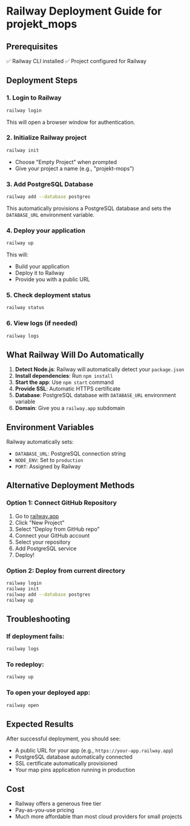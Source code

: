 # Railway Deployment Guide for projekt_mops

## Prerequisites
✅ Railway CLI installed
✅ Project configured for Railway

## Deployment Steps

### 1. Login to Railway
```bash
railway login
```
This will open a browser window for authentication.

### 2. Initialize Railway project
```bash
railway init
```
- Choose "Empty Project" when prompted
- Give your project a name (e.g., "projekt-mops")

### 3. Add PostgreSQL Database
```bash
railway add --database postgres
```
This automatically provisions a PostgreSQL database and sets the `DATABASE_URL` environment variable.

### 4. Deploy your application
```bash
railway up
```
This will:
- Build your application
- Deploy it to Railway
- Provide you with a public URL

### 5. Check deployment status
```bash
railway status
```

### 6. View logs (if needed)
```bash
railway logs
```

## What Railway Will Do Automatically

1. **Detect Node.js**: Railway will automatically detect your `package.json`
2. **Install dependencies**: Run `npm install`
3. **Start the app**: Use `npm start` command
4. **Provide SSL**: Automatic HTTPS certificate
5. **Database**: PostgreSQL database with `DATABASE_URL` environment variable
6. **Domain**: Give you a `railway.app` subdomain

## Environment Variables

Railway automatically sets:
- `DATABASE_URL`: PostgreSQL connection string
- `NODE_ENV`: Set to `production`
- `PORT`: Assigned by Railway

## Alternative Deployment Methods

### Option 1: Connect GitHub Repository
1. Go to [railway.app](https://railway.app)
2. Click "New Project"
3. Select "Deploy from GitHub repo"
4. Connect your GitHub account
5. Select your repository
6. Add PostgreSQL service
7. Deploy!

### Option 2: Deploy from current directory
```bash
railway login
railway init
railway add --database postgres
railway up
```

## Troubleshooting

### If deployment fails:
```bash
railway logs
```

### To redeploy:
```bash
railway up
```

### To open your deployed app:
```bash
railway open
```

## Expected Results

After successful deployment, you should see:
- A public URL for your app (e.g., `https://your-app.railway.app`)
- PostgreSQL database automatically connected
- SSL certificate automatically provisioned
- Your map pins application running in production

## Cost

- Railway offers a generous free tier
- Pay-as-you-use pricing
- Much more affordable than most cloud providers for small projects